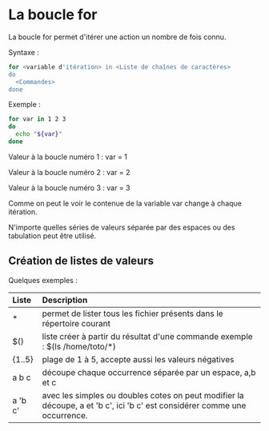 # La boucle for

La boucle for permet d'itérer une action un nombre de fois connu.

Syntaxe :

```bash
for <variable d'itération> in <Liste de chaînes de caractères>
do
  <Commandes>
done
``` 

Exemple :

```bash
for var in 1 2 3
do
  echo "${var}"
done
```

Valeur à la boucle numéro 1 : var = 1

Valeur à la boucle numéro 2 : var = 2

Valeur à la boucle numéro 3 : var = 3

Comme on peut le voir le contenue de la variable var change à chaque itération.

N'importe quelles séries de valeurs séparée par des espaces ou des tabulation peut être utilisé.

## Création de listes de valeurs

Quelques exemples :

| Liste | Description |
|:---|:---|
| * | permet de lister tous les fichier présents dans le répertoire courant |
| $(<commande>) | liste créer à partir du résultat d'une commande exemple : $(ls /home/toto/*) |
| {1..5} | plage de 1 à 5, accepte aussi les valeurs négatives |
| a b c | découpe chaque occurrence séparée par un espace, a,b et c |
| a 'b c' | avec les simples ou doubles cotes on peut modifier la découpe, a et 'b c', ici 'b c' est considérer comme une occurrence. |
